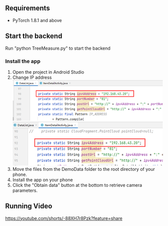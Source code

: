 ## Requirements
- PyTorch 1.8.1 and above

## Start the backend
Run "python TreeMeasure.py" to start the backend

### Install the app
1. Open the project in Android Studio
2. Change IP address
![Alt text](https://github.com/LisaShen0509/Tree_Height_Measurement/blob/main/image.png)
![Alt text](https://github.com/LisaShen0509/Tree_Height_Measurement/blob/main/image-1.png)
3. Move the files from the DemoData folder to the root directory of your phone.
4. Install the app on your phone
5. Click the "Obtain data" button at the bottom to retrieve camera parameters.
## Running Video
https://youtube.com/shorts/-88XH7r8Pzk?feature=share
